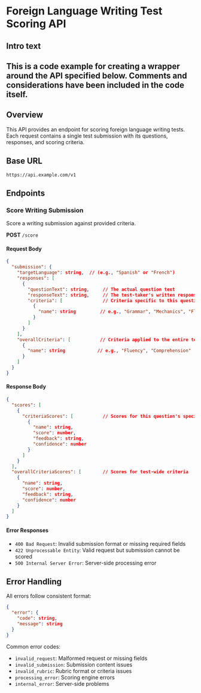 # Foreign Language Writing Test Scoring API

## Intro text
This is a code example for creating a wrapper around the API specified below. Comments and considerations have been included in the code itself.
---

## Overview
This API provides an endpoint for scoring foreign language writing tests. Each request contains a single test submission with its questions, responses, and scoring criteria.

## Base URL
```
https://api.example.com/v1
```

## Endpoints

### Score Writing Submission
Score a writing submission against provided criteria.

**POST** `/score`

#### Request Body
```json
{
  "submission": {
    "targetLanguage": string,  // (e.g., "Spanish" or "French")
    "responses": [
      {
        "questionText": string,     // The actual question text
        "responseText": string,     // The test-taker's written response
        "criteria": [               // Criteria specific to this question
          {
            "name": string         // e.g., "Grammar", "Mechanics", "Fluidity"
          }
        ]
      }
    ],
    "overallCriteria": [           // Criteria applied to the entire test
      {
        "name": string            // e.g., "Fluency", "Comprehension"
      }
    ]
  }
}
```

#### Response Body
```json
{
  "scores": [
    {
      "criteriaScores": [           // Scores for this question's specific criteria
        {
          "name": string,
          "score": number,
          "feedback": string,
          "confidence": number
        }
      ]
    }
  ],
  "overallCriteriaScores": [        // Scores for test-wide criteria
    {
      "name": string,
      "score": number,
      "feedback": string,
      "confidence": number
    }
  ]
}
```

#### Error Responses
- `400 Bad Request`: Invalid submission format or missing required fields
- `422 Unprocessable Entity`: Valid request but submission cannot be scored
- `500 Internal Server Error`: Server-side processing error

## Error Handling
All errors follow consistent format:
```json
{
  "error": {
    "code": string,
    "message": string
  }
}
```

Common error codes:
- `invalid_request`: Malformed request or missing fields
- `invalid_submission`: Submission content issues
- `invalid_rubric`: Rubric format or criteria issues
- `processing_error`: Scoring engine errors
- `internal_error`: Server-side problems
